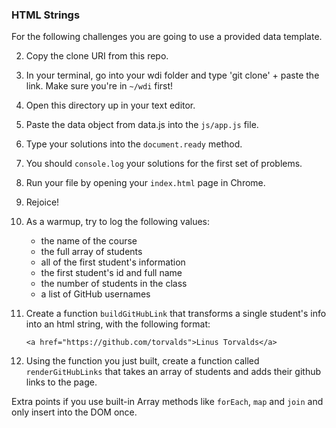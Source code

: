 ### HTML Strings

For the following challenges you are going to use a provided data template.

2. Copy the clone URI from this repo.
3. In your terminal, go into your wdi folder and type 'git clone' + paste the link.  Make sure you're in `~/wdi` first!
4. Open this directory up in your text editor.
5. Paste the data object from data.js into the `js/app.js` file.
6. Type your solutions into the `document.ready` method.
8. You should `console.log` your solutions for the first set of problems.
7. Run your file by opening your `index.html` page in Chrome.
8. Rejoice!


0. As a warmup, try to log the following values:
    * the name of the course
  	* the full array of students
  	* all of the first student's information
    * the first student's id and full name
    * the number of students in the class
    * a list of GitHub usernames

1. Create a function `buildGitHubLink` that transforms a single student's info into an html string, with the following format:

	```
	<a href="https://github.com/torvalds">Linus Torvalds</a>
	```

2. Using the function you just built, create a function called `renderGitHubLinks` that takes an array of students and adds their github links to the page.

Extra points if you use built-in Array methods like `forEach`, `map` and `join` and only insert into the DOM once.
